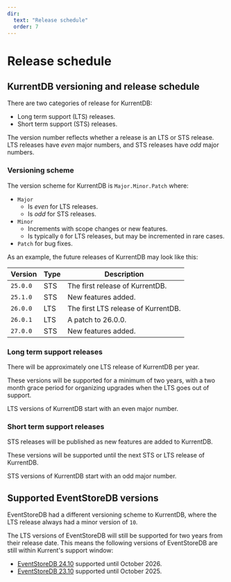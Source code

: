 ```yaml
---
dir:
  text: "Release schedule"
  order: 7
---
```


# Release schedule

## KurrentDB versioning and release schedule

There are two categories of release for KurrentDB:
* Long term support (LTS) releases.
* Short term support (STS) releases.

The version number reflects whether a release is an LTS or STS release. LTS releases have _even_ major numbers, and STS releases have _odd_ major numbers.

### Versioning scheme

The version scheme for KurrentDB is `Major.Minor.Patch` where:

* `Major`
    * Is _even_ for LTS releases.
    * Is _odd_ for STS releases.
* `Minor`
    * Increments with scope changes or new features.
    * Is typically `0` for LTS releases, but may be incremented in rare cases.
* `Patch` for bug fixes.

As an example, the future releases of KurrentDB may look like this:

| Version  | Type    | Description |
|----------|---------|-------------|
| `25.0.0` | STS     | The first release of KurrentDB. |
| `25.1.0` | STS     | New features added. |
| `26.0.0` | LTS     | The first LTS release of KurrentDB. |
| `26.0.1` | LTS     | A patch to 26.0.0. |
| `27.0.0` | STS     | New features added. |

### Long term support releases

There will be approximately one LTS release of KurrentDB per year.

These versions will be supported for a minimum of two years, with a two month grace period for organizing upgrades when the LTS goes out of support.

LTS versions of KurrentDB start with an even major number.

### Short term support releases

STS releases will be published as new features are added to KurrentDB.

These versions will be supported until the next STS or LTS release of KurrentDB.

STS versions of KurrentDB start with an odd major number.

## Supported EventStoreDB versions

EventStoreDB had a different versioning scheme to KurrentDB, where the LTS release always had a minor version of `10`.

The LTS versions of EventStoreDB will still be supported for two years from their release date. This means the following versions of EventStoreDB are still within Kurrent's support window:

* [EventStoreDB 24.10](https://docs.kurrent.io/server/v24.10/quick-start/) supported until October 2026.
* [EventStoreDB 23.10](https://docs.kurrent.io/server/v23.10/quick-start/) supported until October 2025.
